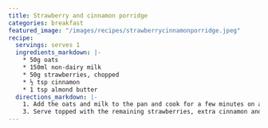 ```yaml
---
title: Strawberry and cinnamon porridge
categories: breakfast
featured_image: "/images/recipes/strawberrycinnamonporridge.jpeg"
recipe:
  servings: serves 1
  ingredients_markdown: |-
    * 50g oats
    * 150ml non-dairy milk
    * 50g strawberries, chopped
    * ½ tsp cinnamon
    * 1 tsp almond butter
  directions_markdown: |-
    1. Add the oats and milk to the pan and cook for a few minutes on a medium heat, stirring frequently. Add half the strawberries and continue to cook until heated through. Stir in the cinnamon.
    3. Serve topped with the remaining strawberries, extra cinnamon and a swirl of almond butter.
---
```

